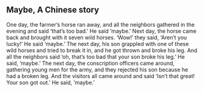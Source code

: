 ## Maybe, A Chinese story

One day, the farmer’s horse ran away, and all the neighbors gathered in the evening and said ‘that’s too bad.’ He said ‘maybe.’ Next day, the horse came back and brought with it seven wild horses. ‘Wow!’ they said, ‘Aren’t you lucky!’ He said ‘maybe.’ The next day, his son grappled with one of these wild horses and tried to break it in, and he got thrown and broke his leg. And all the neighbors said ‘oh, that’s too bad that your son broke his leg.’ He said, ‘maybe.’ The next day, the conscription officers came around, gathering young men for the army, and they rejected his son because he had a broken leg. And the visitors all came around and said ‘Isn’t that great! Your son got out.’ He said, ‘maybe.’
